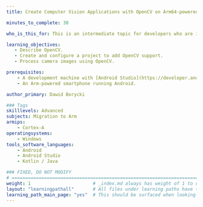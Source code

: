 ```yaml
---
title: Create Computer Vision Applications with OpenCV on Arm64-powered Android Devices

minutes_to_complete: 30

who_is_this_for: This is an intermediate topic for developers who are interested in creating Computer Vision Applications with OpenCV on Arm64-powered Android Devices

learning_objectives:
   - Describe OpenCV.
   - Create and configure a project to add OpenCV support.
   - Process camera images using OpenCV.

prerequisites:
    - A development machine with [Android Studio](https://developer.android.com/studio) installed. 
    - An Arm-powered smartphone running Android. 

author_primary: Dawid Borycki

### Tags
skilllevels: Advanced
subjects: Migration to Arm
armips:
    - Cortex-A
operatingsystems:
    - Windows
tools_software_languages:
    - Android
    - Android Studio
    - Kotlin / Java

### FIXED, DO NOT MODIFY
# ================================================================================
weight: 1                       # _index.md always has weight of 1 to order correctly
layout: "learningpathall"       # All files under learning paths have this same wrapper
learning_path_main_page: "yes"  # This should be surfaced when looking for related content. Only set for _index.md of learning path content.
---
```

